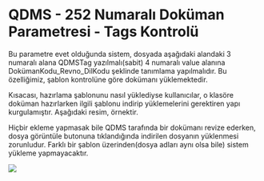 # QDMS - 252 Numaralı Doküman Parametresi - Tags Kontrolü

Bu parametre evet olduğunda sistem, dosyada aşağıdaki alandaki 3 numaralı alana QDMSTag yazılmalı(sabit)
4 numaralı value alanına DokümanKodu_Revno_DilKodu şeklinde tanımlama yapılmalıdır. Bu özelliğimiz, şablon kontrolüne göre dokümanı yüklemektedir.

Kısacası, hazırlama şablonunu nasıl yüklediyse kullanıcılar, o klasöre doküman hazırlarken ilgili şablonu indirip yüklemelerini gerektiren yapı kurgulamıştır. 
Aşağıdaki resim, örnektir. 

Hiçbir ekleme yapmasak bile QDMS tarafında bir dokümanı revize ederken, dosya görüntüle butonuna tıklandığında indirilen dosyanın yüklenmesi zorunludur.
Farklı bir şablon üzerinden(dosya adları aynı olsa bile) sistem yükleme yapmayacaktır.



![](https://docsbimser.blob.core.windows.net/imagecontainer/TagsKontrolü.png-77771b20-9ab3-4b4c-89fc-72452f9931f6.png)

